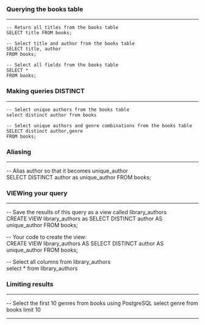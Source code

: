 ### Querying the books table
_________________________________________

```
-- Return all titles from the books table
SELECT title FROM books;

-- Select title and author from the books table
SELECT title, author
FROM books;

-- Select all fields from the books table
SELECT *
FROM books;
```

### Making queries DISTINCT
_________________________________________
```
-- Select unique authors from the books table  
select distinct author from books

-- Select unique authors and genre combinations from the books table  
SELECT distinct author,genre
FROM books;
```

### Aliasing
_________________________________________
-- Alias author so that it becomes unique_author  
SELECT DISTINCT author as unique_author
FROM books;

### VIEWing your query
_________________________________________
-- Save the results of this query as a view called library_authors  
CREATE VIEW library_authors as
SELECT DISTINCT author AS unique_author
FROM books;

-- Your code to create the view:  
CREATE VIEW library_authors AS
SELECT DISTINCT author AS unique_author
FROM books;

-- Select all columns from library_authors  
select * from library_authors

### Limiting results
_________________________________________

-- Select the first 10 genres from books using PostgreSQL
select genre from books
limit 10

_________________________________________

